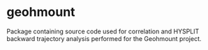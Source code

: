 # geohmount
 Package containing source code used for correlation and HYSPLIT backward trajectory analysis performed for the Geohmount project.

